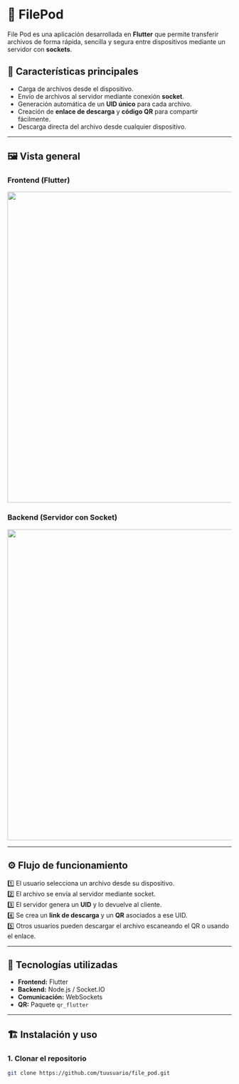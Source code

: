 # 📁 FilePod

File Pod es una aplicación desarrollada en **Flutter** que permite transferir archivos de forma rápida, sencilla y segura entre dispositivos mediante un servidor con **sockets**.  

## 🚀 Características principales

- Carga de archivos desde el dispositivo.
- Envío de archivos al servidor mediante conexión **socket**.
- Generación automática de un **UID único** para cada archivo.
- Creación de **enlace de descarga** y **código QR** para compartir fácilmente.
- Descarga directa del archivo desde cualquier dispositivo.

---

## 🖼️ Vista general

### Frontend (Flutter)
<img src="https://github.com/user-attachments/assets/f4025b0a-a158-48c1-9789-05593a9ba216" width="700"/>

### Backend (Servidor con Socket)
<img src="https://github.com/user-attachments/assets/4115c33a-e0bb-41a4-b00c-b299127ab028" width="700"/>

---

## ⚙️ Flujo de funcionamiento

1️⃣ El usuario selecciona un archivo desde su dispositivo.  
2️⃣ El archivo se envía al servidor mediante socket.  
3️⃣ El servidor genera un **UID** y lo devuelve al cliente.  
4️⃣ Se crea un **link de descarga** y un **QR** asociados a ese UID.  
5️⃣ Otros usuarios pueden descargar el archivo escaneando el QR o usando el enlace.

---

## 🧩 Tecnologías utilizadas

- **Frontend:** Flutter  
- **Backend:** Node.js / Socket.IO  
- **Comunicación:** WebSockets  
- **QR:** Paquete `qr_flutter`

---

## 🏗️ Instalación y uso

### 1. Clonar el repositorio
```bash
git clone https://github.com/tuusuario/file_pod.git


